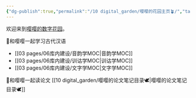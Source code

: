 ```yaml
---
{"dg-publish":true,"permalink":"/10 digital_garden/嘤嘤的花园主页🪴/","tags":["gardenEntry"],"created":"2025-03-01T16:43:56.061+08:00","updated":"2025-03-01T22:37:17.022+08:00"}
---
```


欢迎来到[嘤嘤的数字花园](https://polite-meerkat-343878.netlify.app/)。

🚩和嘤嘤一起学习古代汉语
- [[03 pages/06库内建设/音韵学MOC\|音韵学MOC]]
- [[03 pages/06库内建设/训诂学MOC\|训诂学MOC]]
- [[03 pages/06库内建设/文字学MOC\|文字学MOC]]

🚩和嘤嘤一起读论文
[[10 digital_garden/嘤嘤的论文笔记目录🕊️\|嘤嘤的论文笔记目录🕊️]]

